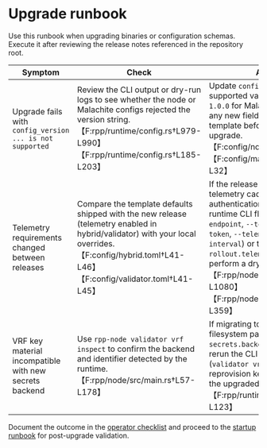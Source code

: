 # Upgrade runbook

Use this runbook when upgrading binaries or configuration schemas. Execute it after reviewing the
release notes referenced in the repository root.

| Symptom | Check | Action |
| --- | --- | --- |
| Upgrade fails with `config_version ... is not supported` | Review the CLI output or dry-run logs to see whether the node or Malachite configs rejected the version string.【F:rpp/runtime/config.rs†L979-L990】【F:rpp/runtime/config.rs†L185-L203】 | Update `config_version` to the supported value (`1.0` for node, `1.0.0` for Malachite) and merge any new fields from the template before retrying the upgrade.【F:config/node.toml†L1-L20】【F:config/malachite.toml†L1-L32】 |
| Telemetry requirements changed between releases | Compare the template defaults shipped with the new release (telemetry enabled in hybrid/validator) with your local overrides.【F:config/hybrid.toml†L41-L46】【F:config/validator.toml†L41-L45】 | If the release increases telemetry cadence or requires authentication, update the runtime CLI flags (`--telemetry-endpoint`, `--telemetry-auth-token`, `--telemetry-sample-interval`) or the `rollout.telemetry` block and perform a dry run to validate.【F:rpp/node/src/lib.rs†L1045-L1080】【F:rpp/node/src/lib.rs†L258-L359】 |
| VRF key material incompatible with new secrets backend | Use `rpp-node validator vrf inspect` to confirm the backend and identifier detected by the runtime.【F:rpp/node/src/main.rs†L57-L178】 | If migrating to Vault or a new filesystem path, adjust the `secrets.backend` block and rerun the CLI rotation (`validator vrf rotate`) to reprovision keys before starting the upgraded runtime.【F:rpp/runtime/config.rs†L34-L123】 |

Document the outcome in the [operator checklist](../checklists/operator.md) and proceed to the
[startup runbook](startup.md) for post-upgrade validation.

